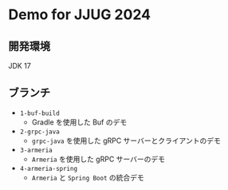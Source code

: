 # Demo for JJUG 2024

## 開発環境

JDK 17

## ブランチ

- `1-buf-build`
    - Gradle を使用した Buf のデモ
- `2-grpc-java`
    - `grpc-java` を使用した gRPC サーバーとクライアントのデモ
- `3-armeria`
    - `Armeria` を使用した gRPC サーバーのデモ
- `4-armeria-spring`
    - `Armeria` と `Spring Boot` の統合デモ